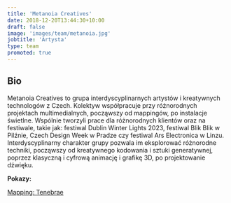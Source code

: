 ```yaml
---
title: 'Metanoia Creatives'
date: 2018-12-20T13:44:30+10:00
draft: false
image: 'images/team/metanoia.jpg'
jobtitle: 'Artysta'
type: team
promoted: true
---
```


## Bio

Metanoia Creatives to grupa interdyscyplinarnych artystów i kreatywnych technologów z Czech. Kolektyw współpracuje przy różnorodnych projektach multimedialnych, począwszy od mappingów, po instalacje świetlne. Wspólnie tworzyli prace dla różnorodnych klientów oraz na festiwale, takie jak: festiwal Dublin Winter Lights 2023, festiwal Blik Blik w Pilźnie, Czech Design Week w Pradze czy festiwal Ars Electronica w Linzu. Interdyscyplinarny charakter grupy pozwala im eksplorować różnorodne techniki, począwszy od kreatywnego kodowania i sztuki generatywnej, poprzez klasyczną i cyfrową animację i grafikę 3D,  po projektowanie dźwięku.

**Pokazy:**

[Mapping: Tenebrae](/pokazy/mapping-tenebrae)
